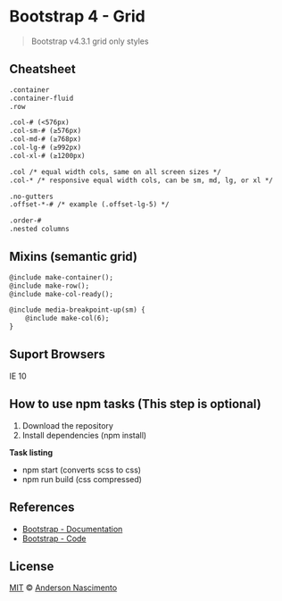 # Bootstrap 4 - Grid
> Bootstrap v4.3.1 grid only styles

## Cheatsheet
```txt
.container
.container-fluid
.row

.col-# (<576px)
.col-sm-# (≥576px)
.col-md-# (≥768px)
.col-lg-# (≥992px)
.col-xl-# (≥1200px)

.col /* equal width cols, same on all screen sizes */
.col-* /* responsive equal width cols, can be sm, md, lg, or xl */

.no-gutters 
.offset-*-# /* example (.offset-lg-5) */

.order-#
.nested columns
```

## Mixins (semantic grid)

```txt
@include make-container();
@include make-row();
@include make-col-ready();

@include media-breakpoint-up(sm) {
    @include make-col(6);
}
```

## Suport Browsers
IE 10

## How to use npm tasks (This step is optional) 

1. Download the repository
2. Install dependencies (npm install)

**Task listing**
- npm start (converts scss to css)
- npm run build (css compressed)

## References
- [Bootstrap - Documentation](https://getbootstrap.com/docs/4.0/layout/grid/#grid-options)
- [Bootstrap - Code](https://github.com/twbs/bootstrap)


## License
[MIT](https://github.com/theandersonn/bootstrap-4-grid/blob/master/LICENSE.md) © [Anderson Nascimento](https://github.com/theandersonn)